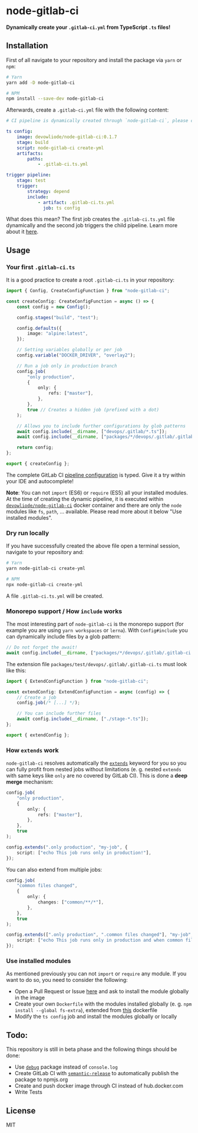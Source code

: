 # node-gitlab-ci

**Dynamically create your `.gitlab-ci.yml` from TypeScript `.ts` files!**

## Installation

First of all navigate to your repository and install the package via `yarn` or `npm`:

```bash
# Yarn
yarn add -D node-gitlab-ci

# NPM
npm install --save-dev node-gitlab-ci
```

Afterwards, create a `.gitlab-ci.yml` file with the following content:

```yml
# CI pipeline is dynamically created through `node-gitlab-ci`, please checkout `.gitlab-ci.ts`!

ts config:
    image: devowliode/node-gitlab-ci:0.1.7
    stage: build
    script: node-gitlab-ci create-yml
    artifacts:
        paths:
            - .gitlab-ci.ts.yml

trigger pipeline:
    stage: test
    trigger:
        strategy: depend
        include:
            - artifact: .gitlab-ci.ts.yml
              job: ts config
```

What does this mean? The first job creates the `.gitlab-ci.ts.yml` file dynamically and the second job triggers the child pipeline. Learn more about it [here](https://docs.gitlab.com/ee/ci/parent_child_pipelines.html).

## Usage

### Your first `.gitlab-ci.ts`

It is a good practice to create a root `.gitlab-ci.ts` in your repository:

```ts
import { Config, CreateConfigFunction } from "node-gitlab-ci";

const createConfig: CreateConfigFunction = async () => {
    const config = new Config();

    config.stages("build", "test");

    config.defaults({
        image: "alpine:latest",
    });

    // Setting variables globally or per job
    config.variable("DOCKER_DRIVER", "overlay2");

    // Run a job only in production branch
    config.job(
        "only production",
        {
            only: {
                refs: ["master"],
            },
        },
        true // Creates a hidden job (prefixed with a dot)
    );

    // Allows you to include further configurations by glob patterns
    await config.include(__dirname, ["devops/.gitlab/*.ts"]);
    await config.include(__dirname, ["packages/*/devops/.gitlab/.gitlab-ci.ts"]);

    return config;
};

export { createConfig };
```

The complete GitLab CI [pipeline configuration](https://docs.gitlab.com/ee/ci/yaml/) is typed. Give it a try within your IDE and autocomplete!

**Note**: You can not `import` (ES6) or `require` (ES5) all your installed modules. At the time of creating the dynamic pipeline, it is executed within [`devowliode/node-gitlab-ci`](https://hub.docker.com/r/devowliode/node-gitlab-ci) docker container and there are only the `node` modules like `fs`, `path`, ... available. Please read more about it below "Use installed modules".

### Dry run locally

If you have successfully created the above file open a terminal session, navigate to your repository and:

```bash
# Yarn
yarn node-gitlab-ci create-yml

# NPM
npx node-gitlab-ci create-yml
```

A file `.gitlab-ci.ts.yml` will be created.

### Monorepo support / How `include` works

The most interesting part of `node-gitlab-ci` is the monorepo support (for example you are using `yarn workspaces` or `lerna`). With `Config#include` you can dynamically include files by a glob pattern:

```ts
// Do not forget the await!
await config.include(__dirname, ["packages/*/devops/.gitlab/.gitlab-ci.ts"]);
```

The extension file `packages/test/devops/.gitlab/.gitlab-ci.ts` must look like this:

```ts
import { ExtendConfigFunction } from "node-gitlab-ci";

const extendConfig: ExtendConfigFunction = async (config) => {
    // Create a job
    config.job(/* [...] */);

    // You can include further files
    await config.include(__dirname, ["./stage-*.ts"]);
};

export { extendConfig };
```

### How `extends` work

`node-gitlab-ci` resolves automatically the [`extends`](https://docs.gitlab.com/ee/ci/yaml/#extends) keyword for you so you can fully profit from nested jobs without limitations (e. g. nested `extends` with same keys like `only` are no covered by GitLab CI). This is done a **deep merge** mechanism:

```ts
config.job(
    "only production",
    {
        only: {
            refs: ["master"],
        },
    },
    true
);

config.extends(".only production", "my-job", {
    script: ["echo This job runs only in production!"],
});
```

You can also extend from multiple jobs:

```ts
config.job(
    "common files changed",
    {
        only: {
            changes: ["common/**/*"],
        },
    },
    true
);

config.extends([".only production", ".common files changed"], "my-job", {
    script: ["echo This job runs only in production and when common files got changed!"],
});
```

### Use installed modules

As mentioned previously you can not `import` or `require` any module. If you want to do so, you need to consider the following:

-   Open a Pull Request or Issue [here](https://gitlab.com/devowlio/node-gitlab-ci) and ask to install the module globally in the image
-   Create your own `Dockerfile` with the modules installed globally (e. g. `npm install --global fs-extra`), extended from [this](https://hub.docker.com/r/devowliode/node-gitlab-ci) dockerfile
-   Modify the `ts config` job and install the modules globally or locally

## Todo:

This repository is still in beta phase and the following things should be done:

-   Use [`debug`](https://www.npmjs.com/package/debug) package instead of `console.log`
-   Create GitLab CI with [`semantic-release`](https://www.npmjs.com/package/semantic-release) to automatically publish the package to npmjs.org
-   Create and push docker image through CI instead of hub.docker.com
-   Write Tests

## License

MIT
